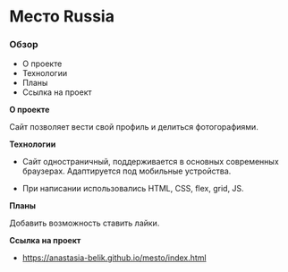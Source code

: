 # Место Russia

### Oбзор
* О проекте
* Технологии
* Планы
* Ссылка на проект

**О проекте**

Сайт позволяет вести свой профиль и делиться фотогорафиями.

**Технологии**

* Сайт одностраничный, поддерживается в основных современных браузерах. Адаптируется под мобильные устройства.

* При написании использовались HTML, CSS, flex, grid, JS.

**Планы**

Добавить возможность ставить лайки.

**Ссылка на проект**
* https://anastasia-belik.github.io/mesto/index.html
